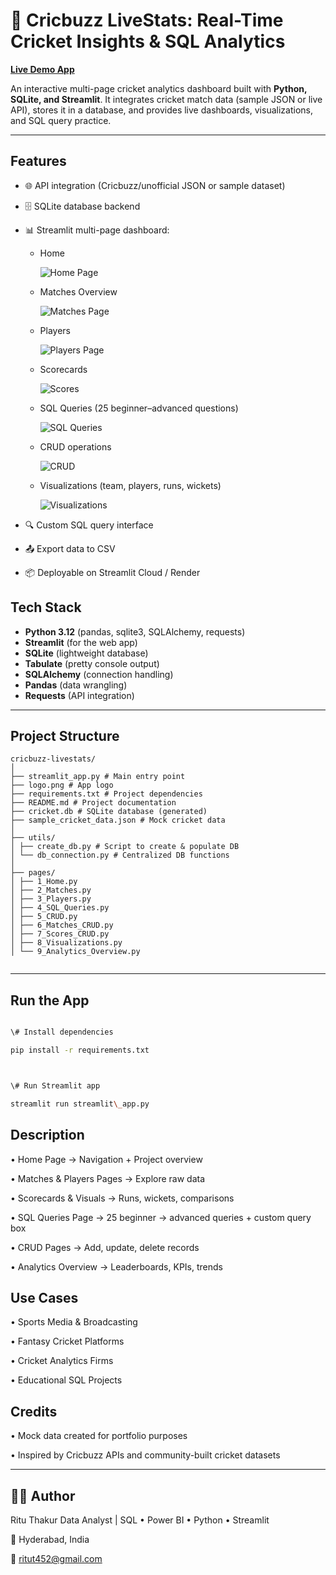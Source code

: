 # 🏏 Cricbuzz LiveStats: Real-Time Cricket Insights & SQL Analytics

[**Live Demo App**](https://cricbuzz-livestats.streamlit.app/)

An interactive multi-page cricket analytics dashboard built with **Python, SQLite, and Streamlit**.
It integrates cricket match data (sample JSON or live API), stores it in a database, and provides live dashboards, visualizations, and SQL query practice.



---

## Features
- 🌐 API integration (Cricbuzz/unofficial JSON or sample dataset)
- 🗄️ SQLite database backend
- 📊 Streamlit multi-page dashboard:
  
  - Home
    
    ![Home Page](screenshots/Home.png)

  - Matches Overview
  
    ![Matches Page](screenshots/Matches.png)

  - Players
    
    ![Players Page](screenshots/Players.png)

  - Scorecards
    
    ![Scores](screenshots/Scores.png)

  - SQL Queries (25 beginner–advanced questions)
  
    ![SQL Queries](screenshots/SQL_Queries.png)

  - CRUD operations
  
    ![CRUD](screenshots/CRUD.png)
  
  - Visualizations (team, players, runs, wickets)
  
    ![Visualizations](screenshots/Visualizations.png)

- 🔍 Custom SQL query interface
- 📤 Export data to CSV
- 📦 Deployable on Streamlit Cloud / Render


## Tech Stack
- **Python 3.12** (pandas, sqlite3, SQLAlchemy, requests)
- **Streamlit** (for the web app)
- **SQLite** (lightweight database)
- **Tabulate** (pretty console output)
- **SQLAlchemy** (connection handling)
- **Pandas** (data wrangling)
- **Requests** (API integration)

---

## Project Structure

```
cricbuzz-livestats/
│
├── streamlit_app.py # Main entry point
├── logo.png # App logo
├── requirements.txt # Project dependencies
├── README.md # Project documentation
├── cricket.db # SQLite database (generated)
├── sample_cricket_data.json # Mock cricket data
│
├── utils/
│ ├── create_db.py # Script to create & populate DB
│ └── db_connection.py # Centralized DB functions
│
├── pages/
│ ├── 1_Home.py
│ ├── 2_Matches.py
│ ├── 3_Players.py
│ ├── 4_SQL_Queries.py
│ ├── 5_CRUD.py
│ ├── 6_Matches_CRUD.py
│ ├── 7_Scores_CRUD.py
│ ├── 8_Visualizations.py
│ └── 9_Analytics_Overview.py


```
---

## Run the App

```bash

\# Install dependencies

pip install -r requirements.txt



\# Run Streamlit app

streamlit run streamlit\_app.py

```

## Description

•	Home Page → Navigation + Project overview

•	Matches & Players Pages → Explore raw data

•	Scorecards & Visuals → Runs, wickets, comparisons

•	SQL Queries Page → 25 beginner → advanced queries + custom query box

•	CRUD Pages → Add, update, delete records

•	Analytics Overview → Leaderboards, KPIs, trends

## Use Cases

•	Sports Media & Broadcasting

•	Fantasy Cricket Platforms

•	Cricket Analytics Firms

•	Educational SQL Projects

## Credits

•	Mock data created for portfolio purposes

•	Inspired by Cricbuzz APIs and community-built cricket datasets

---

## 👩‍💻 Author
Ritu Thakur
Data Analyst | SQL • Power BI • Python • Streamlit

📍 Hyderabad, India

📧 ritut452@gmail.com
